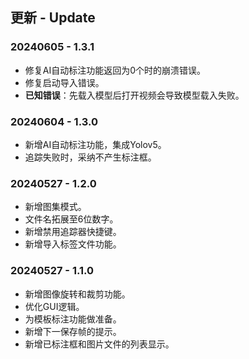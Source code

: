 ## 更新 - Update
### 20240605 - 1.3.1
- 修复AI自动标注功能返回为0个时的崩溃错误。
- 修复启动导入错误。
- **已知错误**：先载入模型后打开视频会导致模型载入失败。

### 20240604 - 1.3.0
- 新增AI自动标注功能，集成Yolov5。
- 追踪失败时，采纳不产生标注框。

### 20240527 - 1.2.0
- 新增图集模式。
- 文件名拓展至6位数字。
- 新增禁用追踪器快捷键。
- 新增导入标签文件功能。

### 20240527 - 1.1.0
- 新增图像旋转和裁剪功能。
- 优化GUI逻辑。
- 为模板标注功能做准备。
- 新增下一保存帧的提示。
- 新增已标注框和图片文件的列表显示。
